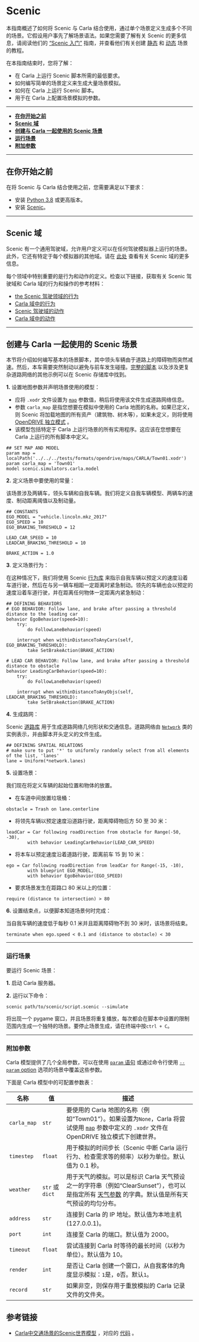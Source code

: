 # Scenic

本指南概述了如何将 Scenic 与 Carla 结合使用，通过单个场景定义生成多个不同的场景。它假设用户事先了解场景语法。如果您需要了解有关 Scenic 的更多信息，请阅读他们的 [“Scenic 入门”](https://scenic-lang.readthedocs.io/en/latest/quickstart.html) 指南，并查看他们有关创建 [静态](https://scenic-lang.readthedocs.io/en/latest/tutorials/tutorial.html) 和 [动态](https://scenic-lang.readthedocs.io/en/latest/tutorials/dynamics.html) 场景的教程。

在本指南结束时，您将了解：

- 在 Carla 上运行 Scenic 脚本所需的最低要求。
- 如何编写简单的场景定义来生成大量场景模拟。
- 如何在 Carla 上运行 Scenic 脚本。
- 用于在 Carla 上配置场景模拟的参数。

---

- [__在你开始之前__](#before-you-begin)
- [__Scenic 域__](#scenic_domains)
- [__创建与 Carla 一起使用的 Scenic 场景__](#creating-a-scenic-scenario-to-use-with-carla)
- [__运行场景__](#run-the-scenario)
- [__附加参数__](#additional-parameters)

---

## 在你开始之前 <span id="before-you-begin"></span>

在将 Scenic 与 Carla 结合使用之前，您需要满足以下要求：

- 安装 [Python 3.8](https://www.python.org/downloads/) 或更高版本。
- 安装 [Scenic](https://scenic-lang.readthedocs.io/en/latest/quickstart.html#installation)。

---

## Scenic 域 <span id="scenic_domains"></span>

Scenic 有一个通用驾驶域，允许用户定义可以在任何驾驶模拟器上运行的场景。此外，它还有特定于每个模拟器的其他域。请在 [此处](https://scenic-lang.readthedocs.io/en/latest/libraries.html) 查看有关 Scenic 域的更多信息。

每个领域中特别重要的是行为和动作的定义。检查以下链接，获取有关 Scenic 驾驶域和 Carla 域的行为和操作的参考材料：

- [the Scenic 驾驶领域的行为](https://scenic-lang.readthedocs.io/en/latest/modules/scenic.domains.driving.behaviors.html)
- [Carla 域中的行为](https://scenic-lang.readthedocs.io/en/latest/modules/scenic.simulators.carla.behaviors.html)
- [Scenic 驾驶域的动作](https://scenic-lang.readthedocs.io/en/latest/modules/scenic.domains.driving.actions.html)
- [Carla 域中的动作](https://scenic-lang.readthedocs.io/en/latest/modules/scenic.simulators.carla.actions.html#module-scenic.simulators.carla.actions)

---

## 创建与 Carla 一起使用的 Scenic 场景 <span id="creating-a-scenic-scenario-to-use-with-carla"></span>

本节将介绍如何编写基本的场景脚本，其中领头车辆由于道路上的障碍物而突然减速。然后，本车需要突然制动以避免与前车发生碰撞。[完整的脚本](https://github.com/BerkeleyLearnVerify/Scenic/blob/master/examples/carla/Carla_Challenge/carlaChallenge2.scenic) 以及涉及更复杂道路网络的其他示例可以在 Scenic 存储库中找到。


__1.__ 设置地图参数并声明场景使用的模型：

- 应将 `.xodr` 文件设置为 [`map`][scenic_map] 参数值，稍后将使用该文件生成道路网络信息。 
- 参数 `carla_map` 是指您想要在模拟中使用的 Carla 地图的名称。如果已定义，则 Scenic 将加载地图的所有资产（建筑物、树木等），如果未定义，则将使用 [OpenDRIVE 独立模式](adv_opendrive.md) 。
- 该模型包括特定于 Carla 上运行场景的所有实用程序。这应该在您想要在 Carla 上运行的所有脚本中定义。

```scenic
## SET MAP AND MODEL
param map = localPath('../../../tests/formats/opendrive/maps/CARLA/Town01.xodr')
param carla_map = 'Town01'
model scenic.simulators.carla.model
```

[scenic_map]: https://scenic-lang.readthedocs.io/en/latest/modules/scenic.domains.driving.model.html?highlight=map#module-scenic.domains.driving.model

__2.__ 定义场景中要使用的常量：

该场景涉及两辆车，领头车辆和自我车辆。我们将定义自我车辆模型、两辆车的速度、制动距离阈值以及制动量。

```scenic
## CONSTANTS
EGO_MODEL = "vehicle.lincoln.mkz_2017"
EGO_SPEED = 10
EGO_BRAKING_THRESHOLD = 12

LEAD_CAR_SPEED = 10
LEADCAR_BRAKING_THRESHOLD = 10

BRAKE_ACTION = 1.0
```

__3__. 定义场景行为：

在这种情况下，我们将使用 Scenic [行为库](https://scenic-lang.readthedocs.io/en/latest/modules/scenic.domains.driving.behaviors.html) 来指示自我车辆以预定义的速度沿着车道行驶，然后在与另一辆车相距一定距离时紧急制动。领先的车辆也会以预定的速度沿着车道行驶，并在距离任何物体一定距离内紧急制动：

```scenic
## DEFINING BEHAVIORS
# EGO BEHAVIOR: Follow lane, and brake after passing a threshold distance to the leading car
behavior EgoBehavior(speed=10):
    try:
        do FollowLaneBehavior(speed)

    interrupt when withinDistanceToAnyCars(self, EGO_BRAKING_THRESHOLD):
        take SetBrakeAction(BRAKE_ACTION)

# LEAD CAR BEHAVIOR: Follow lane, and brake after passing a threshold distance to obstacle
behavior LeadingCarBehavior(speed=10):
    try: 
        do FollowLaneBehavior(speed)

    interrupt when withinDistanceToAnyObjs(self, LEADCAR_BRAKING_THRESHOLD):
        take SetBrakeAction(BRAKE_ACTION)
```

__4.__ 生成路网：

Scenic [道路库](https://scenic-lang.readthedocs.io/en/latest/modules/scenic.domains.driving.roads.html) 用于生成道路网络几何形状和交通信息。道路网络由 [`Network`](https://scenic-lang.readthedocs.io/en/latest/modules/scenic.domains.driving.roads.html#scenic.domains.driving.roads.Network) 类的实例表示，并由脚本开头定义的文件生成。

```scenic
## DEFINING SPATIAL RELATIONS
# make sure to put '*' to uniformly randomly select from all elements of the list, 'lanes'
lane = Uniform(*network.lanes)
```

__5.__ 设置场景：

我们现在将定义车辆的起始位置和物体的放置。

- 在车道中间放置垃圾桶：

```scenic
obstacle = Trash on lane.centerline
```

- 将领先车辆以预定速度沿道路行驶，距离障碍物后方 50 至 30 米：

```scenic
leadCar = Car following roadDirection from obstacle for Range(-50, -30),
        with behavior LeadingCarBehavior(LEAD_CAR_SPEED)
```

- 将本车以预定速度沿着道路行驶，距离前车 15 到 10 米：

```scenic
ego = Car following roadDirection from leadCar for Range(-15, -10),
        with blueprint EGO_MODEL,
        with behavior EgoBehavior(EGO_SPEED)
```

- 要求场景发生在距路口 80 米以上的位置：

```scenic
require (distance to intersection) > 80
```

__6.__ 设置结束点，以便脚本知道场景何时完成：

当自我车辆的速度低于每秒 0.1 米并且距离障碍物不到 30 米时，该场景将结束。

```scenic
terminate when ego.speed < 0.1 and (distance to obstacle) < 30
```

---

### 运行场景 <span id="run-the-scenario"></span>

要运行 Scenic 场景：

__1.__ 启动 Carla 服务器。

__2.__ 运行以下命令：

```scenic
scenic path/to/scenic/script.scenic --simulate
```

将出现一个 pygame 窗口，并且场景将重复播放，每次都会在脚本中设置的限制范围内生成一个独特的场景。要停止场景生成，请在终端中按`ctrl + C`。

---

### 附加参数 <span id="additional-parameters"></span>

Carla 模型提供了几个全局参数，可以在使用 [`param` 语句](https://scenic-lang.readthedocs.io/en/latest/syntax_details.html#param-identifier-value) 或通过命令行使用  [`--param` option](https://scenic-lang.readthedocs.io/en/latest/options.html#cmdoption-p) 选项的场景中覆盖这些参数。

下面是 Carla 模型中的可配置参数表：

| 名称          | 值              | 描述                                                                                                                          |
|-------------|----------------|-----------------------------------------------------------------------------------------------------------------------------|
| `carla_map` | `str`          | 要使用的 Carla 地图的名称（例如“Town01”）。如果设置为``None``，Carla 将尝试使用 [`map`][scenic_map] 参数中定义的 `.xodr` 文件在 OpenDRIVE 独立模式下创建世界。          |
| `timestep`  | `float`        | 用于模拟的时间步长（Scenic 中断 Carla 运行行为、检查需求等的频率）以秒为单位。默认值为 0.1 秒。                                                                   |
| `weather`   | `str` 或 `dict` | 用于天气的模拟。可以是标识 Carla 天气预设之一的字符串（例如“ClearSunset”），也可以是指定所有 [天气参数](python_api.md#carla.WeatherParameters) 的字典。默认值是所有天气预设的均匀分布。 |
| `address`   | `str`          | 连接到 Carla 的 IP 地址。默认值为本地主机 (127.0.0.1)。                                                                                     |
| `port`      | `int`          | 连接至 Carla 的端口。默认值为 2000。                                                                                                    |
| `timeout`   | `float`        | 尝试连接到 Carla 时等待的最长时间（以秒为单位）。默认值为 10。                                                                                        |
| `render`    | `int`          | 是否让 Carla 创建一个窗口，从自我客体的角度显示模拟：`1`是，`0`否。默认`1`。                                                                              |
| `record`    | `str`          | 如果非空，则保存用于重放模拟的 Carla 记录文件的文件夹。         |

## 参考链接

* [Carla中交通场景的Scenic世界模型](https://docs.scenic-lang.org/en/3.x/modules/scenic.simulators.carla.model.html) ，对应的 [代码](https://docs.scenic-lang.org/en/3.x/_modules/scenic/simulators/carla/model.html) 。


<br>
